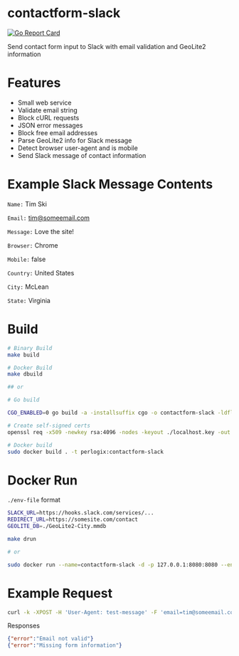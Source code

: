 # contactform-slack
[![Go Report Card](https://goreportcard.com/badge/github.com/perlogix/contactform-slack)](https://goreportcard.com/report/github.com/perlogix/contactform-slack)

Send contact form input to Slack with email validation and GeoLite2 information

# Features

- Small web service
- Validate email string
- Block cURL requests
- JSON error messages
- Block free email addresses
- Parse GeoLite2 info for Slack message
- Detect browser user-agent and is mobile
- Send Slack message of contact information

# Example Slack Message Contents

`Name:` Tim Ski

`Email:` tim@someemail.com

`Message:` Love the site!

`Browser:` Chrome

`Mobile:` false

`Country:` United States

`City:` McLean

`State:` Virginia

# Build

```sh
# Binary Build
make build

# Docker Build
make dbuild

## or

# Go build

CGO_ENABLED=0 go build -a -installsuffix cgo -o contactform-slack -ldflags -s -w .

# Create self-signed certs
openssl req -x509 -newkey rsa:4096 -nodes -keyout ./localhost.key -out ./localhost.pem -days 365 -sha256 -subj '/CN=localhost'

# Docker build
sudo docker build . -t perlogix:contactform-slack
```

# Docker Run

`./env-file` format

```sh
SLACK_URL=https://hooks.slack.com/services/...
REDIRECT_URL=https://somesite.com/contact
GEOLITE_DB=./GeoLite2-City.mmdb
```


```sh
make drun

# or 

sudo docker run --name=contactform-slack -d -p 127.0.0.1:8080:8080 --env-file ./env-file --restart always perlogix:contactform-slack
```

# Example Request

```sh
curl -k -XPOST -H 'User-Agent: test-message' -F 'email=tim@someemail.com' -F 'name=tim ski' -F 'message=whats up' https://localhost:8080/contact
```

Responses

```json
{"error":"Email not valid"}
{"error":"Missing form information"}
```